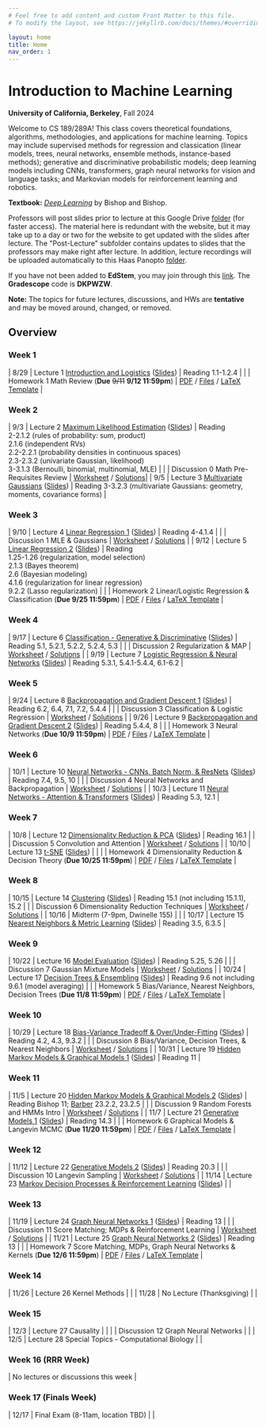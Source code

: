 ```yaml
---
# Feel free to add content and custom Front Matter to this file.
# To modify the layout, see https://jekyllrb.com/docs/themes/#overriding-theme-defaults

layout: home
title: Home
nav_order: 1
---
```


<style type="text/css">
    .label {
        margin-left: 0!important;
    }

    td:first-child {
        min-width: 0;
        width: 4rem;
    }
</style>

# Introduction to Machine Learning

**University of California, Berkeley**, Fall 2024

Welcome to CS 189/289A! This class covers theoretical foundations, algorithms, methodologies, and applications for machine learning. Topics may include supervised methods for regression and classication (linear models, trees, neural networks, ensemble methods, instance-based methods); generative and discriminative probabilistic models; deep learning models including CNNs, transformers, graph neural networks for vision and language tasks; and Markovian models for reinforcement learning and robotics.

**Textbook:** [_Deep Learning_](https://www.bishopbook.com/) by Bishop and Bishop.

Professors will post slides prior to lecture at this Google Drive [folder](https://drive.google.com/drive/folders/1hM6_gb8-cel4-hQ9_sMcm9krwfzmppkU?usp=drive_link) (for faster access). The material here is redundant with the website, but it may take up to a day or two for the website to get updated with the slides after lecture. The "Post-Lecture" subfolder contains updates to slides that the professors may make right after lecture. In addition, lecture recordings will be uploaded automatically to this Haas Panopto [folder](https://berkeley-haas.hosted.panopto.com/Panopto/Pages/Sessions/List.aspx#folderID=%22380bd203-98f7-4a83-946e-b1d401302c37%22).

If you have not been added to **EdStem**, you may join through this [link](https://edstem.org/us/join/RUHntB). The **Gradescope** code is **DKPWZW**.

**Note:** The topics for future lectures, discussions, and HWs are **tentative** and may be moved around, changed, or removed.

## Overview

### Week 1

|  8/29 | <span class="label">Lecture 1</span> [Introduction and Logistics](https://berkeley-haas.hosted.panopto.com/Panopto/Pages/Viewer.aspx?id=2a2b47b1-dc5f-41e4-8258-b1d4013efe89) ([Slides](https://drive.google.com/file/d/1B-ikDeLJy045W0cw4qpP616MQXSRpqQh/view?usp=drive_link)) | <span class="label label-purple">Reading</span>  1.1-1.2.4 |
|  | <span class="label label-yellow">Homework 1</span> Math Review <nobr>(<strong>Due</strong> <s>9/11</s> <strong>9/12 11:59pm</strong>)</nobr>  | [PDF](docs/hw_fa24/hw1.pdf) / [Files](docs/hw_fa24/hw1.zip) / [LaTeX Template](docs/hw_fa24/hw1_template.tex) |


### Week 2

|  9/3 | <span class="label">Lecture 2</span> [Maximum Likelihood Estimation](https://berkeley-haas.hosted.panopto.com/Panopto/Pages/Viewer.aspx?id=78393f71-f7d8-4877-8ae4-b1d4013efedc) ([Slides](https://drive.google.com/file/d/1BsohO4nidHSdP3eZtWmcAN9mAMvID4B2/view?usp=sharing)) | <span class="label label-purple">Reading</span> <br> 2-2.1.2 (rules of probability: sum, product) <br> 2.1.6 (independent RVs) <br> 2.2-2.2.1 (probability densities in continuous spaces) <br> 2.3-2.3.2 (univariate Gaussian, likelihood) <br> 3-3.1.3 (Bernoulli, binomial, multinomial, MLE) |
|  | <span class="label label-green">Discussion 0</span> Math Pre-Requisites Review  | [Worksheet](docs/dis_fa24/dis0.pdf) / [Solutions](docs/dis_fa24/dis0sol.pdf)|
|  9/5 | <span class="label">Lecture 3</span> [Multivariate Gaussians](https://berkeley-haas.hosted.panopto.com/Panopto/Pages/Viewer.aspx?id=eeb87936-eb47-436b-b6e5-b1d4013efefb) ([Slides](https://drive.google.com/file/d/11ozzwYUqyJnHeCxbKE9TL-kgZAyrykN5/view?usp=drive_link)) | <span class="label label-purple">Reading</span> 3-3.2.3 (multivariate Gaussians: geometry, moments, covariance forms) |

### Week 3

|  9/10 | <span class="label">Lecture 4</span> [Linear Regression 1](https://berkeley-haas.hosted.panopto.com/Panopto/Pages/Viewer.aspx?id=0b684900-3ef3-411e-bb68-b1d4013eff13) ([Slides](https://drive.google.com/file/d/14vblwqegBN7BC8-l1sAsRmiEVIu0TFmR/view?usp=drive_link)) | <span class="label label-purple">Reading</span> <nobr>4-4.1.4</nobr> |
|  | <span class="label label-green">Discussion 1</span> MLE & Gaussians  | [Worksheet](docs/dis_fa24/dis1.pdf) / [Solutions](docs/dis_fa24/dis1sol.pdf) |
|  9/12 | <span class="label">Lecture 5</span> [Linear Regression 2](https://berkeley-haas.hosted.panopto.com/Panopto/Pages/Viewer.aspx?id=56e9bd90-5e0c-4333-bbac-b1d4013eff2e) ([Slides](https://drive.google.com/file/d/1S8WxurxGYTv6BZs3LGCHSR-tYkEvV8bC/view?usp=drive_link))  | <span class="label label-purple">Reading</span> <br> 1.25-1.26 (regularization, model selection) <br> 2.1.3 (Bayes theorem) <br> 2.6 (Bayesian modeling) <br> 4.1.6 (regularization for linear regression) <br> 9.2.2 (Lasso regularization) |
|  | <span class="label label-yellow">Homework 2</span> Linear/Logistic Regression & Classification <nobr>(<strong>Due 9/25 11:59pm</strong>)</nobr>  | [PDF](docs/hw_fa24/hw2.pdf) / [Files](docs/hw_fa24/hw2.zip) / [LaTeX Template](docs/hw_fa24/hw2template.tex) |

### Week 4

|  9/17 | <span class="label">Lecture 6</span> [Classification - Generative & Discriminative](https://berkeley-haas.hosted.panopto.com/Panopto/Pages/Viewer.aspx?id=e0e7d595-678f-4064-a105-b1d4013eff4f) ([Slides](https://drive.google.com/file/d/1-g3MKFW9lDqYA9nRz9RbpPaztAFvVszq/view?usp=drive_link)) | <span class="label label-purple">Reading</span> 5.1, 5.2.1, 5.2.2, 5.2.4, 5.3 |
| | <span class="label label-green">Discussion 2</span> Regularization & MAP  | [Worksheet](docs/dis_fa24/dis2.pdf) / [Solutions](docs/dis_fa24/dis2sol.pdf) |
|  9/19 | <span class="label">Lecture 7</span> [Logistic Regression & Neural Networks](https://berkeley-haas.hosted.panopto.com/Panopto/Pages/Viewer.aspx?id=a245360c-f0f3-4b7d-bd8d-b1d4013eff6c) ([Slides](https://drive.google.com/file/d/1MSqZtGFwyzRe6RD-MNKDIrfYvORK1TvO/view?usp=drive_link))  | <span class="label label-purple">Reading</span> 5.3.1, 5.4.1-5.4.4, 6.1-6.2 |

### Week 5

|  9/24 | <span class="label">Lecture 8</span> [Backpropagation and Gradient Descent 1](https://berkeley-haas.hosted.panopto.com/Panopto/Pages/Viewer.aspx?id=27000014-6252-4b89-a499-b1d4013eff92) ([Slides](https://drive.google.com/file/d/1vfk8jqrsUay0J9IB-IPMnHwOp3IOZSnd/view?usp=drive_link))  | <span class="label label-purple">Reading</span> 6.2, 6.4, 7.1, 7.2, 5.4.4 |
|  | <span class="label label-green">Discussion 3</span> Classification & Logistic Regression  | [Worksheet](docs/dis_fa24/dis3.pdf) / [Solutions](docs/dis_fa24/dis3sol.pdf) |
|  9/26 | <span class="label">Lecture 9</span> [Backpropagation and Gradient Descent 2](https://berkeley-haas.hosted.panopto.com/Panopto/Pages/Viewer.aspx?id=9ac17588-cef2-45f7-acd5-b1d4013effaf) ([Slides](https://drive.google.com/file/d/17tf2EgsyLHTAus6azWdTRSZH4cNkd2-4/view?usp=sharing))  | <span class="label label-purple">Reading</span> 5.4.4, 8 |
|  | <span class="label label-yellow">Homework 3</span> Neural Networks <nobr>(<strong>Due 10/9 11:59pm</strong>)</nobr>  | [PDF](docs/hw_fa24/hw3.pdf) / [Files](docs/hw_fa24/hw3.zip) / [LaTeX Template](docs/hw_fa24/hw3template.tex) |

### Week 6

|  10/1 | <span class="label">Lecture 10</span> [Neural Networks - CNNs, Batch Norm, & ResNets](https://berkeley-haas.hosted.panopto.com/Panopto/Pages/Viewer.aspx?id=90e02259-b095-494f-a363-b1d4013effc7) ([Slides](https://drive.google.com/file/d/1KVk_pfkzSkofNzwDo3kTLQosWOD9Y1gg/view?usp=drive_link)) | <span class="label label-purple">Reading</span> 7.4, 9.5, 10 |
|  | <span class="label label-green">Discussion 4</span> Neural Networks and Backpropagation  | [Worksheet](docs/dis_fa24/dis4.pdf) / [Solutions](docs/dis_fa24/dis4sol.pdf) |
|  10/3 | <span class="label">Lecture 11</span> [Neural Networks - Attention & Transformers](https://berkeley-haas.hosted.panopto.com/Panopto/Pages/Viewer.aspx?id=42f09b54-f2f8-48ea-9e10-b1d4013effe9) ([Slides](https://drive.google.com/file/d/1IFyzNFeuLwuqOyC4ro90PMTuppCAGnND/view?usp=sharing))  | <span class="label label-purple">Reading</span> 5.3, 12.1 |

### Week 7

|  10/8 | <span class="label">Lecture 12</span> [Dimensionality Reduction & PCA](https://berkeley-haas.hosted.panopto.com/Panopto/Pages/Viewer.aspx?id=5af23bc9-902e-4a00-8fda-b1d4013f0009) ([Slides](https://drive.google.com/file/d/1LJUJsVbpbwUWS9veFofSuzkOkIYjhNIw/view?usp=drive_link)) | <span class="label label-purple">Reading</span> 16.1 |
|  | <span class="label label-green">Discussion 5</span> Convolution and Attention  | [Worksheet](docs/dis_fa24/dis5.pdf) / [Solutions](docs/dis_fa24/dis5sol.pdf) |
|  10/10 | <span class="label">Lecture 13</span> [t-SNE](https://berkeley-haas.hosted.panopto.com/Panopto/Pages/Viewer.aspx?id=e60ff9dc-7403-4a84-b53d-b1d4013f0028) ([Slides](https://drive.google.com/file/d/1nWYPS98wNO2jVLvBMB32szsDOXu7edbQ/view?usp=drive_link)) |  |
|  | <span class="label label-yellow">Homework 4</span> Dimensionality Reduction & Decision Theory <nobr>(<strong>Due 10/25 11:59pm</strong>)</nobr>  | [PDF](docs/hw_fa24/hw4.pdf) / [Files](docs/hw_fa24/hw4.zip) / [LaTeX Template](docs/hw_fa24/hw4template.tex) |

### Week 8

|  10/15 | <span class="label">Lecture 14</span> [Clustering](https://berkeley-haas.hosted.panopto.com/Panopto/Pages/Viewer.aspx?id=6b06ad21-49af-4254-9500-b1d4013f004c) ([Slides](https://drive.google.com/file/d/1I4sni1y5iXR7LjdBQ1TMn5ZtDl7Umrp3/view?usp=drive_link))  | <span class="label label-purple">Reading</span> 15.1 (not including 15.1.1), 15.2 |
|  | <span class="label label-green">Discussion 6</span> Dimensionality Reduction Techniques  | [Worksheet](docs/dis_fa24/dis6.pdf) / [Solutions](docs/dis_fa24/dis6sol.pdf) |
|  10/16 | <span class="label label-red">Midterm</span> (7-9pm, Dwinelle 155)  |  |
|  10/17 | <span class="label">Lecture 15</span> [Nearest Neighbors & Metric Learning](https://berkeley-haas.hosted.panopto.com/Panopto/Pages/Viewer.aspx?id=e28b1ff9-717c-4217-b592-b1d4013f0085) ([Slides](https://drive.google.com/file/d/1p6uiI2y1ZCKCouFpxoJ72yC1JmPS2Df1/view?usp=drive_link)) | <span class="label label-purple">Reading</span> 3.5, 6.3.5 |

### Week 9

|  10/22 | <span class="label">Lecture 16</span>  [Model Evaluation](https://berkeley-haas.hosted.panopto.com/Panopto/Pages/Viewer.aspx?id=194fc155-3acd-4009-a3c3-b1d4013f00a7) ([Slides](https://drive.google.com/file/d/16xXuolUV9K14jYSI4_xggsLgt6xPn9CY/view?usp=sharing)) | <span class="label label-purple">Reading</span> 5.25, 5.26 |
|  | <span class="label label-green">Discussion 7</span> Gaussian Mixture Models  | [Worksheet](docs/dis_fa24/dis7.pdf) / [Solutions](docs/dis_fa24/dis7sol.pdf) |
|  10/24 | <span class="label">Lecture 17</span> [Decision Trees & Ensembling](https://berkeley-haas.hosted.panopto.com/Panopto/Pages/Viewer.aspx?id=5a92474e-2705-41f1-bfe7-b1d4013f00ce) ([Slides](https://drive.google.com/file/d/1U5EFGq1NkYKdy4xSMB-CI7FP-2_4pgxM/view?usp=drive_link)) | <span class="label label-purple">Reading</span> 9.6 not including 9.6.1 (model averaging) |
|  | <span class="label label-yellow">Homework 5</span> Bias/Variance, Nearest Neighbors, Decision Trees <nobr>(<strong>Due 11/8 11:59pm</strong>)</nobr>  | [PDF](docs/hw_fa24/hw5.pdf) / [Files](docs/hw_fa24/hw5.zip) / [LaTeX Template](docs/hw_fa24/hw5template.tex) |

### Week 10

|  10/29 | <span class="label">Lecture 18</span> [Bias-Variance Tradeoff & Over/Under-Fitting](https://berkeley-haas.hosted.panopto.com/Panopto/Pages/Viewer.aspx?id=a00177aa-d77e-4098-b867-b1d4013f00f1) ([Slides](https://drive.google.com/file/d/1bWeLeK3xaIQrUr-oUQVjOVGOnxQhg3Vo/view?usp=drive_link)) |  <span class="label label-purple">Reading</span> 4.2, 4.3, 9.3.2 |
|  | <span class="label label-green">Discussion 8</span> Bias/Variance, Decision Trees, & Nearest Neighbors  | [Worksheet](docs/dis_fa24/dis8.pdf) / [Solutions](docs/dis_fa24/dis8sol.pdf) |
|  10/31 | <span class="label">Lecture 19</span> [Hidden Markov Models & Graphical Models 1](https://berkeley-haas.hosted.panopto.com/Panopto/Pages/Viewer.aspx?id=1cb78411-61e2-43d7-9c93-b1d4013f0112) ([Slides](https://drive.google.com/file/d/1lpj2Ax6fU1ei--5GJqw35YT-5gg45zjD/view?usp=drive_link)) | <span class="label label-purple">Reading</span> 11 |

### Week 11

|  11/5 | <span class="label">Lecture 20</span> [Hidden Markov Models & Graphical Models 2](https://berkeley-haas.hosted.panopto.com/Panopto/Pages/Viewer.aspx?id=9ecbbdee-d01b-4f10-810c-b1d4013f0132) ([Slides](https://drive.google.com/file/d/1i9UX9FwgKjfpYgKlnFIJuPXjmj9gwxXw/view?usp=sharing))  |  <span class="label label-purple">Reading</span> Bishop 11; [Barber](http://web4.cs.ucl.ac.uk/staff/D.Barber/textbook/090310.pdf) 23.2.2, 23.2.5 |
|  | <span class="label label-green">Discussion 9</span> Random Forests and HMMs Intro  | [Worksheet](docs/dis_fa24/dis9.pdf) / [Solutions](docs/dis_fa24/dis9sol.pdf) |
|  11/7 | <span class="label">Lecture 21</span> [Generative Models 1](https://berkeley-haas.hosted.panopto.com/Panopto/Pages/Viewer.aspx?id=01b09f69-c06d-4faf-9dc7-b1d4013f0152) ([Slides](https://drive.google.com/file/d/1NL-JzwKWoF8OfODRVzt2mmFhcsaCKzIp/view?usp=sharing))  |  <span class="label label-purple">Reading</span> 14.3 |
|  | <span class="label label-yellow">Homework 6</span> Graphical Models & Langevin MCMC <nobr>(<strong>Due 11/20 11:59pm</strong>)</nobr>  | [PDF](docs/hw_fa24/hw6.pdf) / [Files](docs/hw_fa24/hw6.zip) / [LaTeX Template](docs/hw_fa24/hw6template.tex) |

### Week 12

|  11/12 | <span class="label">Lecture 22</span> [Generative Models 2](https://berkeley-haas.hosted.panopto.com/Panopto/Pages/Viewer.aspx?id=6b1316da-dbfa-41ba-b546-b1d4013f0178) ([Slides](https://drive.google.com/file/d/1LY_43MV4uLmWF9IYHDt818k44mTkTWcU/view?usp=drive_link)) | <span class="label label-purple">Reading</span> 20.3 |
|  | <span class="label label-green">Discussion 10</span> Langevin Sampling | [Worksheet](docs/dis_fa24/dis10.pdf) / [Solutions](docs/dis_fa24/dis10sol.pdf) |
|  11/14 | <span class="label">Lecture 23</span> [Markov Decision Processes & Reinforcement Learning](https://berkeley-haas.hosted.panopto.com/Panopto/Pages/Viewer.aspx?id=f35157a8-cfa3-468e-8076-b1d4013f019c) ([Slides](https://drive.google.com/file/d/1yzpf9CAw2TiJ8angMWYM0khRxselfhYV/view?usp=drive_link))  |  |

### Week 13

|  11/19 | <span class="label">Lecture 24</span> [Graph Neural Networks 1](https://berkeley-haas.hosted.panopto.com/Panopto/Pages/Viewer.aspx?id=7a341980-ce54-4ae4-aba6-b1d4013f01d7) ([Slides](https://drive.google.com/drive/folders/1FqQmhLf9UPIkN8qJKrY_QayFKN6OhZyL))  | <span class="label label-purple">Reading</span> 13 |
|  | <span class="label label-green">Discussion 11</span> Score Matching; MDPs & Reinforcement Learning | [Worksheet](docs/dis_fa24/dis11.pdf) / [Solutions](docs/dis_fa24/dis11sol.pdf) |
|  11/21 | <span class="label">Lecture 25</span> [Graph Neural Networks 2](https://berkeley-haas.hosted.panopto.com/Panopto/Pages/Sessions/List.aspx#folderID=%22380bd203-98f7-4a83-946e-b1d401302c37%22) ([Slides](https://drive.google.com/file/d/1W4Tckoy7lSL8ryG3DVFK4btAcjl5WweG/view?usp=drive_link)) | <span class="label label-purple">Reading</span> 13 |
|  | <span class="label label-yellow">Homework 7</span> Score Matching, MDPs, Graph Neural Networks & Kernels <nobr>(<strong>Due 12/6 11:59pm</strong>)</nobr>  | [PDF](docs/hw_fa24/hw7.pdf) / [Files](docs/hw_fa24/hw7code.zip) / [LaTeX Template](docs/hw_fa24/hw7template.tex) |

### Week 14

|  11/26 | <span class="label">Lecture 26</span> Kernel Methods |  |
|  11/28 | No Lecture (Thanksgiving)  |  |

### Week 15

|  12/3 | <span class="label">Lecture 27</span> Causality  |  |
|   | <span class="label label-green">Discussion 12</span> Graph Neural Networks  |  |
|  12/5 | <span class="label">Lecture 28</span> Special Topics - Computational Biology |  |

### Week 16 (RRR Week)

|  No lectures or discussions this week  |

### Week 17 (Finals Week)

|  12/17 | <span class="label label-red">Final Exam</span> (8-11am, location TBD) |  |
